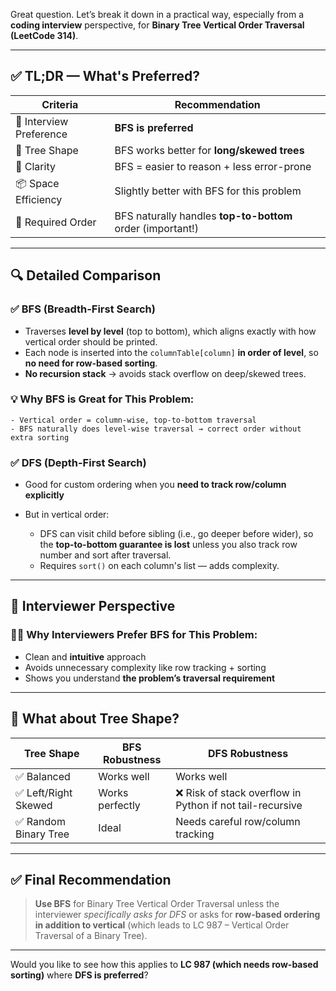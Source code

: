 Great question. Let’s break it down in a practical way, especially from a **coding interview** perspective, for **Binary Tree Vertical Order Traversal (LeetCode 314)**.

---

## ✅ TL;DR — What's Preferred?

| Criteria                | Recommendation                                             |
| ----------------------- | ---------------------------------------------------------- |
| 💬 Interview Preference | **BFS is preferred**                                       |
| 🌲 Tree Shape           | BFS works better for **long/skewed trees**                 |
| 🧠 Clarity              | BFS = easier to reason + less error-prone                  |
| 📦 Space Efficiency     | Slightly better with BFS for this problem                  |
| 🧮 Required Order       | BFS naturally handles **top-to-bottom** order (important!) |

---

## 🔍 Detailed Comparison

### ✅ BFS (Breadth-First Search)

* Traverses **level by level** (top to bottom), which aligns exactly with how vertical order should be printed.
* Each node is inserted into the `columnTable[column]` **in order of level**, so **no need for row-based sorting**.
* **No recursion stack** → avoids stack overflow on deep/skewed trees.

### 💡 Why BFS is Great for This Problem:

```text
- Vertical order = column-wise, top-to-bottom traversal
- BFS naturally does level-wise traversal → correct order without extra sorting
```

### ✅ DFS (Depth-First Search)

* Good for custom ordering when you **need to track row/column explicitly**
* But in vertical order:

  * DFS can visit child before sibling (i.e., go deeper before wider), so the **top-to-bottom guarantee is lost** unless you also track row number and sort after traversal.
  * Requires `sort()` on each column's list — adds complexity.

---

## 🧠 Interviewer Perspective

### 👨‍🏫 Why Interviewers Prefer BFS for This Problem:

* Clean and **intuitive** approach
* Avoids unnecessary complexity like row tracking + sorting
* Shows you understand **the problem’s traversal requirement**

---

## 🌲 What about Tree Shape?

| Tree Shape           | BFS Robustness  | DFS Robustness                                           |
| -------------------- | --------------- | -------------------------------------------------------- |
| ✅ Balanced           | Works well      | Works well                                               |
| ✅ Left/Right Skewed  | Works perfectly | ❌ Risk of stack overflow in Python if not tail-recursive |
| ✅ Random Binary Tree | Ideal           | Needs careful row/column tracking                        |

---

## ✅ Final Recommendation

> **Use BFS** for Binary Tree Vertical Order Traversal unless the interviewer *specifically asks for DFS* or asks for **row-based ordering in addition to vertical** (which leads to LC 987 – Vertical Order Traversal of a Binary Tree).

---

Would you like to see how this applies to **LC 987 (which needs row-based sorting)** where **DFS is preferred**?
